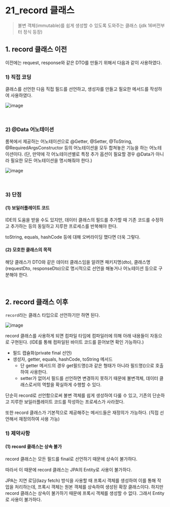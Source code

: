 # 21_record 클래스

> 불변 객체(immutable)를 쉽게 생성할 수 있도록 도와주는 클래스 (jdk 16버전부터 정식 등장)

## 1. record 클래스 이전

이전에는 request, response와 같은 DTO를 만들기 위해서 다음과 같이 사용하였다.

### 1) 직접 코딩

클래스를 선언한 다음 직접 필드를 선언하고, 생성자를 만들고 필요한 메서드를 작성하여 사용하였다.

![image](https://github.com/user-attachments/assets/ff5617a2-a636-482c-8139-6557154e8afe)

<br>

### 2) @Data 어노테이션

롬복에서 제공하는 어노테이션으로 @Getter, @Setter, @ToString, @RequiredArgsConstructor 등의 어노테이션을 모두 합쳐놓은 기능을 하는 어노테이션이다. (단, 만약에 각 어노테이션별로 특정 추가 옵션이 필요할 경우 @Data가 아니라 필요한 모든 어노테이션을 명시해줘야 한다.)

![image](https://github.com/user-attachments/assets/10371d2c-e73b-4154-a2d7-72a2046f7c0e)

<br>

### 3) 단점

#### (1) 보일러플레이트 코드

IDE의 도움을 받을 수도 있지만, 데이터 클래스의 필드를 추가할 때 기존 코드를 수정하고 추가하는 등의 동일하고 지루한 프로세스를 반복해야 한다.

toString, equals, hashCode 등에 대해 오버라이딩 했다면 더욱 그렇다.

#### (2) 모호한 클래스의 목적

해당 클래스가 DTO와 같은 데이터 클래스임을 알려면 패키지명(dto), 클래스명(requestDto, responseDto)으로 명시적으로 선언을 해놓거나 어노테이션 등으로 구분해야 한다.

<br>

## 2. record 클래스 이후

`record`라는 클래스 타입으로 선언하기만 하면 된다.

![image](https://github.com/user-attachments/assets/81e4fa5e-26df-4501-a9b7-ed0a96784ede)

record 클래스를 사용하게 되면 컴파일 타임에 컴파일러에 의해 아래 내용들이 자동으로 구현된다. (IDE를 통해 컴파일된 바이트 코드를 뜯어보면 확인 가능하다.)

- 필드 캡슐화(private final 선언)
- 생성자, getter, equals, hashCode, toString 메서드
  - 단 getter 메서드의 경우 get필드명()과 같은 형태가 아니라 필드명()으로 호출하여 사용한다.
  - setter가 없어서 필드를 선언하면 변경하지 못하기 때문에 불변객체, 데이터 클래스로서의 역할을 확실하게 수행할 수 있다.

단순히 record로 선언함으로써 불변 객체를 쉽게 생성하여 다룰 수 있고, 기존의 단순하고 지루한 보일러플레이트 코드를 작성하는 프로세스가 사라졌다.

또한 record 클래스가 기본적으로 제공해주는 메서드들은 재정의가 가능하다. (직접 선언해서 재정의하여 사용 가능)

### 1) 제약사항

#### (1) record 클래스는 상속 불가

record 클래스는 모든 필드를 final로 선언하기 때문에 상속이 불가하다.

따라서 이 때문에  record 클래스는 JPA의 Entity로 사용이 불가하다.

JPA는 지연 로딩(lazy fetch) 방식을 사용할 때 프록시 객체를 생성하여 이를 통해 작업을 처리하는데, 프록시 객체는 원본 객체를 상속하여 생성된 확장 클래스이다. 하지만 record 클래스는 상속이 불가하기 때문에 프록시 객체를 생성할 수 없다. 그래서 Entity로 사용이 불가하다.
